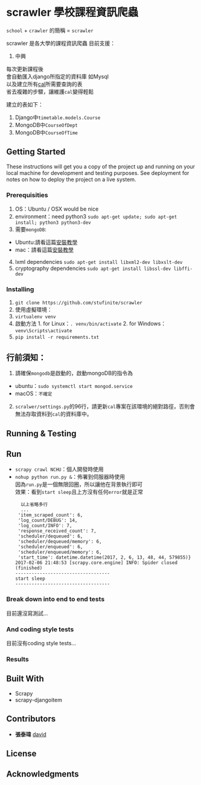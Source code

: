 # scrawler 學校課程資訊爬蟲

`school` + `crawler` 的簡稱 = `scrawler`

scrawler 是各大學的課程資訊爬蟲
目前支援：
1. 中興

每次更新課程後  
會自動匯入django所指定的資料庫  如Mysql  
以及建立所有[cal](https://github.com/stufinite/cal)所需要查詢的表  
省去複雜的步驟，讓維護`cal`變得輕鬆

建立的表如下：
1. Django中`timetable.models.Course`
2. MongoDB中`CourseOfDept`
3. MongoDB中`CourseOfTime`

## Getting Started

These instructions will get you a copy of the project up and running on your local machine for development and testing purposes. See deployment for notes on how to deploy the project on a live system.

### Prerequisities

1. OS：Ubuntu / OSX would be nice
2. environment：need python3
`sudo apt-get update; sudo apt-get install; python3 python3-dev`
3. 需要`mongoDB`:
  * Ubuntu:請看這篇[安裝教學](https://www.digitalocean.com/community/tutorials/how-to-install-mongodb-on-ubuntu-16-04)
  * mac：請看這篇[安裝教學](https://blog.gtwang.org/mac-os-x/mac-os-x-install-mongodb-database/)
4. lxml dependencies
`sudo apt-get install libxml2-dev libxslt-dev`
5. cryptography dependencies
`sudo apt-get install libssl-dev libffi-dev`

### Installing

1. `git clone https://github.com/stufinite/scrawler`
2. 使用虛擬環境：
  1. `virtualenv venv`
  2. 啟動方法
    1. for Linux：`. venv/bin/activate`
    2. for Windows：`venv\Scripts\activate`
3. `pip install -r requirements.txt`

## 行前須知：
1. 請確保`mongodb`是啟動的，啟動mongoDB的指令為  
  * ubuntu：`sudo systemctl start mongod.service`  
  * macOS：`不確定`
2. `scralwer/settings.py`的96行，請更新`cal`專案在該環境的絕對路徑，否則會無法存取資料到`cal`的資料庫中。


## Running & Testing

## Run

* `scrapy crawl NCHU`：個人開發時使用
* `nohup python run.py &`：佈署到伺服器時使用  
  因為`run.py`是一個無限回圈，所以讓他在背景執行即可  
  效果：看到`start sleep`且上方沒有任何`error`就是正常  
  ```
    以上省略多行
    ...
   'item_scraped_count': 6,
   'log_count/DEBUG': 14,
   'log_count/INFO': 7,
   'response_received_count': 7,
   'scheduler/dequeued': 6,
   'scheduler/dequeued/memory': 6,
   'scheduler/enqueued': 6,
   'scheduler/enqueued/memory': 6,
   'start_time': datetime.datetime(2017, 2, 6, 13, 48, 44, 579855)}
  2017-02-06 21:48:53 [scrapy.core.engine] INFO: Spider closed (finished)
  -----------------------------------
  start sleep
  -----------------------------------

  ```

### Break down into end to end tests

目前還沒寫測試...

### And coding style tests

目前沒有coding style tests...

### Results


## Built With

* Scrapy
* scrapy-djangoitem

## Contributors

* **張泰瑋** [david](https://github.com/david30907d)

## License

## Acknowledgments
